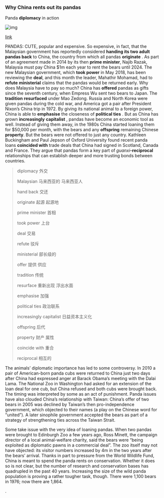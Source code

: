### Why China rents out its pandas

Panda **diplomacy** in action

![img](https://cdn.static-economist.com/sites/default/files/20190119_ASP503.jpg)



[link](https://www.economist.com/the-economist-explains/2019/01/18/why-china-rents-out-its-pandas)

PANDAS: CUTE, popular and expensive. So expensive, in fact, that the Malaysian government has reportedly considered **handing its two adult pandas back** to China, the country from which all pandas **originate** . As part of an agreement made in 2014 by its then **prime minister**, Najib Razak, Malaysia must pay China $1m each year to rent the bears until 2024. The new Malaysian government, which **took power** in May 2018, has been reviewing the **deal**, and this month the leader, Mahathir Mohamad, had to **refute** **ministerial** claims that the pandas would be returned early. Why does Malaysia have to pay so much?
China has **offered** pandas as gifts since the seventh century, when Empress Wu sent two bears to Japan. The **tradition** **resurfaced** under Mao Zedong. Russia and North Korea were given pandas during the cold war, and America got a pair after President Nixon’s China trip in 1972. By giving its national animal to a foreign power, China is able to **emphasise** the closeness of **political ties**  . But as China has grown **increasingly** **capitalist** , pandas have become an economic tool as well. Instead of giving them away, in the 1980s China started loaning them for $50,000 per month, with the bears and any **offspring** remaining Chinese **property**. But the bears were not offered to just any country. Kathleen Buckingham and Paul Jepson of Oxford University found recent panda loans **coincided with** trade deals that China had signed in Scotland, Canada and France. They argue that pandas form a key part of *guanxi*–**reciprocal** relationships that can establish deeper and more trusting bonds between countries.

>  diplomacy  外交
>
>  Malaysian  马来西亚的 马来西亚人
>
>  hand back 交还
>
>  originate 起源 起源地
>
>  prime minister 首相
>
>   took power 上台
>
>  deal 交易
>
>  refute  驳斥
>
>  ministerial  部长级的
>
>  offer 提供 供应
>
>  tradition 传统
>
>  resurface 重新出现  浮出水面
>
>  emphasise  加强
>
>  political  ties 政治联系
>
>  increasingly capitalist 日益资本主义化
>
>  offspring  后代
>
>  property 财产 属性
>
>  coincide with 重合
>
>  reciprocal  相互的 



The animals’ diplomatic importance has led to some controversy. In 2010 a pair of American-born panda cubs were returned to China just two days after China had expressed anger at Barack Obama’s meeting with the Dalai Lama. The National Zoo in Washington had asked for an extension of the loan deal for one cub, but China refused and both cubs were brought back. The timing was interpreted by some as an act of punishment. Panda issues have also clouded China’s relationship with Taiwan: China’s offer of two bears in 2005 was declined by Taiwan’s then pro-independence government, which objected to their names (a play on the Chinese word for “united”). A later sinophile government accepted the bears as part of a strategy of strengthening ties across the Taiwan Strait.

Some take issue with the very idea of loaning pandas. When two pandas were brought to Edinburgh Zoo a few years ago, Ross Minett, the campaign director of a local animal-welfare charity, said the bears were “being exploited as diplomatic pawns in a commercial deal”. The zoo itself may not have objected: its visitor numbers increased by 4m in the two years after the bears’ arrival. Thanks in part to pressure from the World Wildlife Fund, China is meant to spend the panda rents on conservation. Whether it does so is not clear, but the number of research and conservation bases has quadrupled in the past 40 years. Increasing the size of the wild panda population is proving a rather tougher task, though. There were 1,100 bears in 1976; now there are 1,864.













.